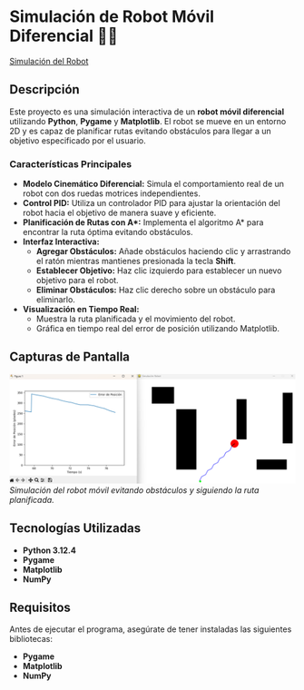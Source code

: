 # Simulación de Robot Móvil Diferencial 🚗🤖
[Simulación del Robot](assets/simulacion.png)
## Descripción

Este proyecto es una simulación interactiva de un **robot móvil diferencial** utilizando **Python**, **Pygame** y **Matplotlib**. El robot se mueve en un entorno 2D y es capaz de planificar rutas evitando obstáculos para llegar a un objetivo especificado por el usuario.

### Características Principales

- **Modelo Cinemático Diferencial:** Simula el comportamiento real de un robot con dos ruedas motrices independientes.
- **Control PID:** Utiliza un controlador PID para ajustar la orientación del robot hacia el objetivo de manera suave y eficiente.
- **Planificación de Rutas con A\*:** Implementa el algoritmo A\* para encontrar la ruta óptima evitando obstáculos.
- **Interfaz Interactiva:**
  - **Agregar Obstáculos:** Añade obstáculos haciendo clic y arrastrando el ratón mientras mantienes presionada la tecla **Shift**.
  - **Establecer Objetivo:** Haz clic izquierdo para establecer un nuevo objetivo para el robot.
  - **Eliminar Obstáculos:** Haz clic derecho sobre un obstáculo para eliminarlo.
- **Visualización en Tiempo Real:**
  - Muestra la ruta planificada y el movimiento del robot.
  - Gráfica en tiempo real del error de posición utilizando Matplotlib.

## Capturas de Pantalla

![Simulación del Robot](assets/simulacion_robot.png)
*Simulación del robot móvil evitando obstáculos y siguiendo la ruta planificada.*

## Tecnologías Utilizadas

- **Python  3.12.4**
- **Pygame**
- **Matplotlib**
- **NumPy**

## Requisitos

Antes de ejecutar el programa, asegúrate de tener instaladas las siguientes bibliotecas:

- **Pygame**
- **Matplotlib**
- **NumPy**

